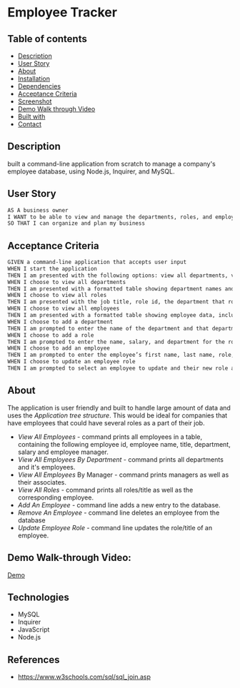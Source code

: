 # Employee Tracker

## Table of contents
- [Description](#description)
- [User Story](#user-story)
- [About](#about)
- [Installation](#installation)
- [Dependencies](#dependencies)
- [Acceptance Criteria](#acceptance-criteria)
- [Screenshot](#screenshot)
- [Demo Walk through  Video](#demo-walk-through-video)
- [Built with](#technologies)
- [Contact](#contact)

## Description
built a command-line application from scratch to manage a company's employee database, using Node.js, Inquirer, and MySQL.
## User Story
```md
AS A business owner
I WANT to be able to view and manage the departments, roles, and employees in my company
SO THAT I can organize and plan my business
```
## Acceptance Criteria

```md
GIVEN a command-line application that accepts user input
WHEN I start the application
THEN I am presented with the following options: view all departments, view all roles, view all employees, add a department, add a role, add an employee, and update an employee role
WHEN I choose to view all departments
THEN I am presented with a formatted table showing department names and department ids
WHEN I choose to view all roles
THEN I am presented with the job title, role id, the department that role belongs to, and the salary for that role
WHEN I choose to view all employees
THEN I am presented with a formatted table showing employee data, including employee ids, first names, last names, job titles, departments, salaries, and managers that the employees report to
WHEN I choose to add a department
THEN I am prompted to enter the name of the department and that department is added to the database
WHEN I choose to add a role
THEN I am prompted to enter the name, salary, and department for the role and that role is added to the database
WHEN I choose to add an employee
THEN I am prompted to enter the employee’s first name, last name, role, and manager, and that employee is added to the database
WHEN I choose to update an employee role
THEN I am prompted to select an employee to update and their new role and this information is updated in the database 
```

## About
The application is user friendly and built to handle large amount of data and uses the *Application tree structure*. This would be ideal for companies that have employees that could have several roles as a part of their job.

* *View All Employees* - command prints all employees in a table, containing the following employee id, employee name, title, department, salary and employee manager.
* *View All Employees By Department* - command prints all departments and it's employees.
* *View All Employees* By Manager - command prints managers as well as their associates.
* *View All Roles* - command prints all roles/title as well as the corresponding employee.
* *Add An Employee* - command line adds a new entry to the database.
* *Remove An Employee* - command line deletes an employee from the database
* *Update Employee Role* - command line updates the role/title of an employee.

## Demo Walk-through Video:   
[Demo](https://drive.google.com/file/d/1Nx51URlFuRJx64NZyQOGn2L2gB7p9A_s/view?usp=sharing)

## Technologies
* MySQL
* Inquirer
* JavaScript
* Node.js

## References
* https://www.w3schools.com/sql/sql_join.asp